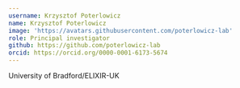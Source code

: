 ```yaml
---
username: Krzysztof Poterlowicz
name: Krzysztof Poterlowicz
image: 'https://avatars.githubusercontent.com/poterlowicz-lab'
role: Principal investigator
github: https://github.com/poterlowicz-lab
orcid: https://orcid.org/0000-0001-6173-5674 
---
```

University of Bradford/ELIXIR-UK